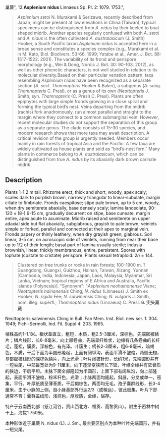 巢蕨",
12.**Asplenium nidus** Linnaeus Sp. Pl. 2: 1079. 1753.",

> *Asplenium setoi* N. Murakami &amp; Serizawa, recently described from Japan, might be present at low elevations in China (Taiwan); typical specimens can be distinguished from *A. nidus* by their keeled to boat-shaped midrib. Another species regularly confused with both *A. setoi* and *A. nidus* is the often cultivated *A. australasicum* (J. Smith) Hooker, a South Pacific taxon.*Asplenium nidus* is accepted here in a broad sense and constitutes a species complex (e.g., Murakami et al. in M. Kato, Biol. Biodivers. 53-66. 1999; Yatabe et al., Amer. J. Bot. 88: 1517-1522. 2001). The variability of its frond and perispore morphology (e.g., Wei &amp; Dong, Nordic J. Bot. 30: 90-103. 2012), as well as other phenetic characters, is not well studied in relation to its molecular diversity.Based on their particular venation pattern, taxa resembling *Asplenium nidus* have been recognized as a separate section (*A.* sect. *Thamnopteris* Hooker &amp; Baker), a subgenus (*A.* subg. *Thamnopteris* C. Presl), or as a genus of its own (*Neottopteris* J. Smith; syn. *Thamnopteris* (C. Presl) C. Presl). Plants are often epiphytes with large simple fronds growing in a close spiral and forming the typical bird’s nest. Veins departing from the midrib (rachis) fork anadromously, run almost parallel and straight to the margin where they connect to a common submarginal vein. However, recent molecular studies do not support the separation of this group as a separate genus. The clade consists of 15-30 species, and modern research shows that more taxa may await description. A critical revision of the group is urgently needed. Members occur mainly in rain forests of tropical Asia and the Pacific. A few taxa are widely cultivated as house plants and sold as “bird’s-nest fern.” Many plants in commerce belong to *A. australasicum*, which can be distinguished from true *A. nidus* by its abaxially dark brown carinate midrib.

## Description
Plants 1-1.2 m tall. Rhizome erect, thick and short, woody, apex scaly; scales dark to purplish brown, narrowly triangular to linear-subulate, margin ciliate to fimbriate. Fronds caespitose; stipe pale brown, up to 5 cm, woody, when dry semiterete abaxially, base densely scaly; lamina lanceolate, 90-120 × (8-) 9-15 cm, gradually decurrent on stipe, base cuneate, margin entire, apex acute to acuminate. Midrib raised and semiterete on upper adaxial side but flat abaxially, subglabrous, grayish to pale brown; veinlets simple or forked, parallel and connected at their apex to marginal vein. Fronds papery or thinly leathery, when dry grayish green, glabrous. Sori linear, 3-5 cm, on acroscopic side of veinlets, running from near their base up to 1/2 of their length; basal part of lamina usually sterile; indusia brownish, linear, thickly membranous, entire, persistent. Spores with lophate (costate to cristate) perispore. Plants sexual tetraploid: 2*n* = 144.

> Clustered on tree trunks or rocks in rain forests; 100-1900 m. ?Guangdong, Guangxi, Guizhou, Hainan, Taiwan, Xizang, Yunnan [Cambodia, India, Indonesia, Japan, Laos, Malaysia, Myanmar, Sri Lanka, Vietnam; tropical regions of E Africa and Australia, Pacific islands (Polynesia)].
  "Synonym": "*Asplenium neohainanense* Viane; *Neottopteris hainanensis* Ching; *N. nidus* (Linnaeus) J. Smith ex Hooker; *N. rigida* Fée; *N. salwinensis* Ching; *N. vulgaris* J. Smith, nom. illeg. superfl.; *Thamnopteris nidus* (Linnaeus) C. Presl.
**6. 尖头巢蕨**

Neottopteris salwinensis Ching in Bull. Fan Mem. Inst. Biol. new ser. 1: 304. 1949; Pichi-Sermolli, Ind. Fil. Suppl 4: 203. 1965.

植株高约1-1.1米。根状茎直立，粗短，木质，粗2.5-3厘米，深棕色，先端密被鳞片；鳞片线形，长6-8毫米，向上部卷曲，先端呈纤维状，边缘有几条卷曲的长纤毛，蓬松，膜质，深棕色，有光泽。叶簇生；柄长2-3厘米，粗6-8毫米，暗褐色，木质，干后下面为半圆形隆起，上面有阔纵沟，表面平滑不皱缩，两侧无翅，基部密被线形的深棕色鳞片，向上光滑；叶片阔披针形，长约1米，先端圆形并有一短尖尾，中部最宽处为9-11厘米，向下逐渐变狭而长下延，叶缘全缘并有软骨质的狭边，干后平坦。主脉下面全部隆起为半圆形，上面下部有阔纵沟，向上部隆起，表面平滑不皱缩，棕禾秆色，光滑；小脉两面均隆起，斜展，分叉或单一，密集，平行。叶厚纸质至薄革质，干后褐棕色，两面均无毛。孢子囊群线形，长3-4厘米，生于小脉的上侧，自小脉基部外行达2/3（或稍远），彼此密集，叶片下部通常不育；囊群盖线形，浅棕色，厚膜质，全缘，宿存。

特产于云南西北部（怒江河谷，贡山西北方、福贡、高黎贡山）。附生于密林中树干上，海拔1 750米。

本种形体近于巢蕨 N. nidus (L). J. Sm., 最主要区别点为本种叶片先端圆形，并有一短尖尾。
